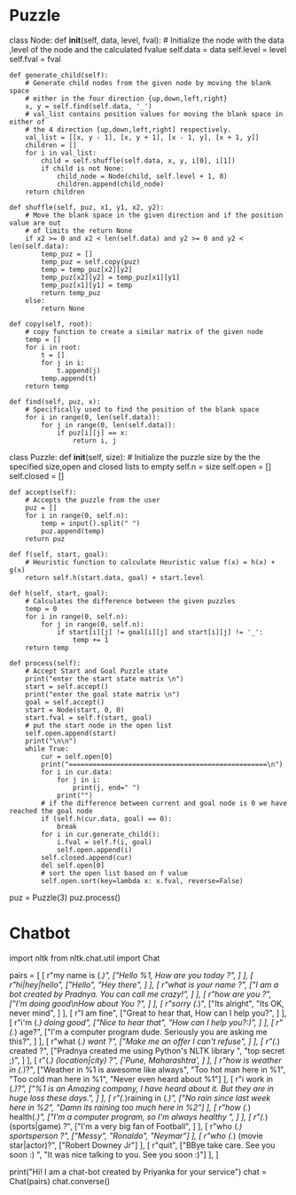 # Puzzle
class Node:
    def __init__(self, data, level, fval):
        # Initialize the node with the data ,level of the node and the calculated fvalue
        self.data = data
        self.level = level
        self.fval = fval

    def generate_child(self):
        # Generate child nodes from the given node by moving the blank space
        # either in the four direction {up,down,left,right}
        x, y = self.find(self.data, '_')
        # val_list contains position values for moving the blank space in either of
        # the 4 direction [up,down,left,right] respectively.
        val_list = [[x, y - 1], [x, y + 1], [x - 1, y], [x + 1, y]]
        children = []
        for i in val_list:
            child = self.shuffle(self.data, x, y, i[0], i[1])
            if child is not None:
                child_node = Node(child, self.level + 1, 0)
                children.append(child_node)
        return children

    def shuffle(self, puz, x1, y1, x2, y2):
        # Move the blank space in the given direction and if the position value are out
        # of limits the return None
        if x2 >= 0 and x2 < len(self.data) and y2 >= 0 and y2 < len(self.data):
            temp_puz = []
            temp_puz = self.copy(puz)
            temp = temp_puz[x2][y2]
            temp_puz[x2][y2] = temp_puz[x1][y1]
            temp_puz[x1][y1] = temp
            return temp_puz
        else:
            return None

    def copy(self, root):
        # copy function to create a similar matrix of the given node
        temp = []
        for i in root:
            t = []
            for j in i:
                t.append(j)
            temp.append(t)
        return temp

    def find(self, puz, x):
        # Specifically used to find the position of the blank space
        for i in range(0, len(self.data)):
            for j in range(0, len(self.data)):
                if puz[i][j] == x:
                    return i, j

class Puzzle:
    def __init__(self, size):
        # Initialize the puzzle size by the the specified size,open and closed lists to empty
        self.n = size
        self.open = []
        self.closed = []

    def accept(self):
        # Accepts the puzzle from the user
        puz = []
        for i in range(0, self.n):
            temp = input().split(" ")
            puz.append(temp)
        return puz

    def f(self, start, goal):
        # Heuristic function to calculate Heuristic value f(x) = h(x) + g(x)
        return self.h(start.data, goal) + start.level

    def h(self, start, goal):
        # Calculates the difference between the given puzzles
        temp = 0
        for i in range(0, self.n):
            for j in range(0, self.n):
                if start[i][j] != goal[i][j] and start[i][j] != '_':
                    temp += 1
        return temp

    def process(self):
        # Accept Start and Goal Puzzle state
        print("enter the start state matrix \n")
        start = self.accept()
        print("enter the goal state matrix \n")
        goal = self.accept()
        start = Node(start, 0, 0)
        start.fval = self.f(start, goal)
        # put the start node in the open list
        self.open.append(start)
        print("\n\n")
        while True:
            cur = self.open[0]
            print("==================================================\n")
            for i in cur.data:
                for j in i:
                    print(j, end=" ")
                print("")
            # if the difference between current and goal node is 0 we have reached the goal node
            if (self.h(cur.data, goal) == 0):
                break
            for i in cur.generate_child():
                i.fval = self.f(i, goal)
                self.open.append(i)
            self.closed.append(cur)
            del self.open[0]
            # sort the open list based on f value
            self.open.sort(key=lambda x: x.fval, reverse=False)
puz = Puzzle(3)
puz.process()

# Chatbot
import nltk
from nltk.chat.util import Chat


pairs = [
    [
        r"my name is (.*)",
        ["Hello %1, How are you today ?", ]
    ],
    [
        r"hi|hey|hello",
        ["Hello", "Hey there", ]
    ],
    [
        r"what is your name ?",
        ["I am a bot created by Pradnya. You can call me crazy!", ]
    ],
    [
        r"how are you ?",
        ["I'm doing good\nHow about You ?", ]
    ],
    [
        r"sorry (.*)",
        ["Its alright", "Its OK, never mind", ]
    ],
    [
        r"I am fine",
        ["Great to hear that, How can I help you?", ]
    ],
    [
        r"i'm (.*) doing good",
        ["Nice to hear that", "How can I help you?:)", ]
    ],
    [
        r"(.*) age?",
        ["I'm a computer program dude. Seriously you are asking me this?", ]
    ],
    [
        r"what (.*) want ?",
        ["Make me an offer I can't refuse", ]
    ],
    [
        r"(.*) created ?",
        ["Pradnya created me using Python's NLTK library ", "top secret ;)", ]
    ],
    [
        r"(.*) (location|city) ?",
        ['Pune, Maharashtra', ]
    ],
    [
        r"how is weather in (.*)?",
        ["Weather in %1 is awesome like always", "Too hot man here in %1", "Too cold man here in %1",
         "Never even heard about %1"]
    ],
    [
        r"i work in (.*)?",
        ["%1 is an Amazing company, I have heard about it. But they are in huge loss these days.", ]
    ],
    [
        r"(.*)raining in (.*)",
        ["No rain since last week here in %2", "Damn its raining too much here in %2"]
    ],
    [
        r"how (.*) health(.*)",
        ["I'm a computer program, so I'm always healthy ", ]
    ],
    [
        r"(.*) (sports|game) ?",
        ["I'm a very big fan of Football", ]
    ],
    [
        r"who (.*) sportsperson ?",
        ["Messy", "Ronaldo", "Neymar"]
    ],
    [
        r"who (.*) (movie star|actor)?",
        ["Robert Downey Jr"]
    ],
    [
        r"quit",
        ["BBye take care. See you soon :) ", "It was nice talking to you. See you soon :)"]
    ],
]


print("Hi! I am a chat-bot created by Priyanka for your service")
chat = Chat(pairs)
chat.converse()



